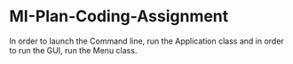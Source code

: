 # MI-Plan-Coding-Assignment
In order to launch the Command line, run the Application class and in order to run the GUI, run the Menu class.
